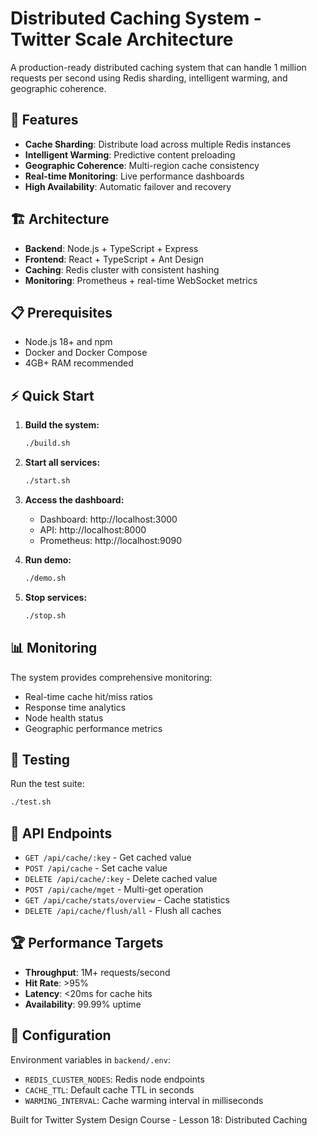 # Distributed Caching System - Twitter Scale Architecture

A production-ready distributed caching system that can handle 1 million requests per second using Redis sharding, intelligent warming, and geographic coherence.

## 🚀 Features

- **Cache Sharding**: Distribute load across multiple Redis instances
- **Intelligent Warming**: Predictive content preloading
- **Geographic Coherence**: Multi-region cache consistency
- **Real-time Monitoring**: Live performance dashboards
- **High Availability**: Automatic failover and recovery

## 🏗️ Architecture

- **Backend**: Node.js + TypeScript + Express
- **Frontend**: React + TypeScript + Ant Design
- **Caching**: Redis cluster with consistent hashing
- **Monitoring**: Prometheus + real-time WebSocket metrics

## 📋 Prerequisites

- Node.js 18+ and npm
- Docker and Docker Compose
- 4GB+ RAM recommended

## ⚡ Quick Start

1. **Build the system:**
   ```bash
   ./build.sh
   ```

2. **Start all services:**
   ```bash
   ./start.sh
   ```

3. **Access the dashboard:**
   - Dashboard: http://localhost:3000
   - API: http://localhost:8000
   - Prometheus: http://localhost:9090

4. **Run demo:**
   ```bash
   ./demo.sh
   ```

5. **Stop services:**
   ```bash
   ./stop.sh
   ```

## 📊 Monitoring

The system provides comprehensive monitoring:
- Real-time cache hit/miss ratios
- Response time analytics
- Node health status
- Geographic performance metrics

## 🧪 Testing

Run the test suite:
```bash
./test.sh
```

## 📖 API Endpoints

- `GET /api/cache/:key` - Get cached value
- `POST /api/cache` - Set cache value
- `DELETE /api/cache/:key` - Delete cached value
- `POST /api/cache/mget` - Multi-get operation
- `GET /api/cache/stats/overview` - Cache statistics
- `DELETE /api/cache/flush/all` - Flush all caches

## 🏆 Performance Targets

- **Throughput**: 1M+ requests/second
- **Hit Rate**: >95%
- **Latency**: <20ms for cache hits
- **Availability**: 99.99% uptime

## 🔧 Configuration

Environment variables in `backend/.env`:
- `REDIS_CLUSTER_NODES`: Redis node endpoints
- `CACHE_TTL`: Default cache TTL in seconds
- `WARMING_INTERVAL`: Cache warming interval in milliseconds

Built for Twitter System Design Course - Lesson 18: Distributed Caching
